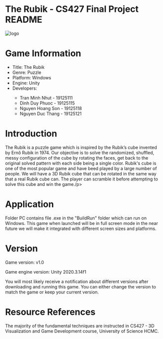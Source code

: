 # The Rubik - CS427 Final Project README
![logo](https://user-images.githubusercontent.com/16950680/188280354-e4988511-ed6d-4df9-be19-af82f60ce34b.png)
<h1>Game Information</h1>
<ul>
  <li>Title: The Rubik</li>
  <li>Genre: Puzzle</li>
  <li>Platform: Windows</li>
  <li>Engine: Unity</li>
  <li>Developers: </li>
  <ul>
    <li>Tran Minh Nhut - 19125111</li>
    <li>Dinh Duy Phuoc - 19125115</li>
    <li>Nguyen Hoang Son - 19125118</li>
    <li>Nguyen Duc Thang - 19125121</li>
  </ul>
</ul>
<h1>Introduction</h1>
<p>The Rubik is a puzzle game which is inspired by the Rubik’s cube invented by Ernő Rubik in 1974. Our objective is to solve the randomized, shuffled, messy configuration of the cube by rotating the faces, get back to the original solved pattern with each side being a single color. Rubik's cube is one of the most popular game and have beed played by a large number of people. We will have a 3D Rubik cube that can be rotated in the same way that a real Rubik cube can. The player can scramble it before attempting to solve this cube and win the game./p>
<h1>Application</h1>
Folder PC contains file .exe in the "BuildRun" folder which can run on Windows.
This game when launched will be in full screen mode in the near future we will make it integrated with different screen sizes and platforms.
<h1>Version</h1>
<p>Game version: v1.0</p>
<p>Game engine version: Unity 2020.3.14f1 </p>
<p>You will most likely receive a notification about different versions after downloading and running this game. You can either change the version to match the game or keep your current version.</p>
<h1>Resource References</h1>
<p>The majority of the fundamental techniques are instructed in CS427 - 3D Visualization and Game Development course, University of Science HCMC. </p>
